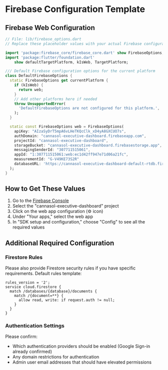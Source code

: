 # Firebase Configuration Template

## Firebase Web Configuration

```dart
// File: lib/firebase_options.dart
// Replace these placeholder values with your actual Firebase configuration

import 'package:firebase_core/firebase_core.dart' show FirebaseOptions;
import 'package:flutter/foundation.dart'
    show defaultTargetPlatform, kIsWeb, TargetPlatform;

/// Default Firebase configuration options for the current platform
class DefaultFirebaseOptions {
  static FirebaseOptions get currentPlatform {
    if (kIsWeb) {
      return web;
    }
    // Add other platforms here if needed
    throw UnsupportedError(
      'DefaultFirebaseOptions are not configured for this platform.',
    );
  }

  static const FirebaseOptions web = FirebaseOptions(
    apiKey: "AIzaSyDrT5mpA6vLHeTKQcClk_xD4yA8GXCUO7s",
    authDomain: "cannasol-executive-dashboard.firebaseapp.com",
    projectId: "cannasol-executive-dashboard",
    storageBucket: "cannasol-executive-dashboard.firebasestorage.app",
    messagingSenderId: "307711515061",
    appId: "1:307711515061:web:ec1d42ff947e71d06a21fc",
    measurementId: "G-V49KE73S2R"
    databaseURL: 'https://cannasol-executive-dashboard-default-rtdb.firebaseio.com',  
  );
}
```

## How to Get These Values

1. Go to the [Firebase Console](https://console.firebase.google.com/)
2. Select the "cannasol-executive-dashboard" project
3. Click on the web app configuration (⚙️ icon)
4. Under "Your apps," select the web app
5. In "SDK setup and configuration," choose "Config" to see all the required values

## Additional Required Configuration

### Firestore Rules

Please also provide Firestore security rules if you have specific requirements. Default rules template:

```
rules_version = '2';
service cloud.firestore {
  match /databases/{database}/documents {
    match /{document=**} {
      allow read, write: if request.auth != null;
    }
  }
}
```

### Authentication Settings

Please confirm:
- Which authentication providers should be enabled (Google Sign-in already confirmed)
- Any domain restrictions for authentication
- Admin user email addresses that should have elevated permissions
